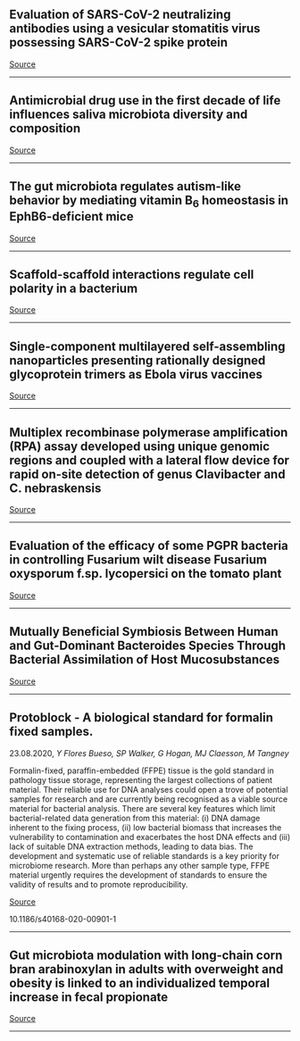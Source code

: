 ## <span class="has-inline-color has-luminous-vivid-orange-color">Evaluation of SARS-CoV-2 neutralizing antibodies using a vesicular stomatitis virus possessing SARS-CoV-2 spike protein</span>

[Source](https://www.biorxiv.org/content/10.1101/2020.08.21.262295v1.abstract)

---

## <span class="has-inline-color has-luminous-vivid-orange-color">Antimicrobial drug use in the first decade of life influences saliva microbiota diversity and composition</span>

[Source](https://microbiomejournal.biomedcentral.com/articles/10.1186/s40168-020-00893-y)

---

## <span class="has-inline-color has-luminous-vivid-orange-color">The gut microbiota regulates autism-like behavior by mediating vitamin B<sub>6</sub>&nbsp;homeostasis in EphB6-deficient mice</span>

[Source](https://microbiomejournal.biomedcentral.com/articles/10.1186/s40168-020-00884-z)

---

## Scaffold-scaffold interactions regulate cell polarity in a bacterium

[Source](https://www.biorxiv.org/content/10.1101/2020.08.21.262345v1.abstract)

---

## Single-component multilayered self-assembling nanoparticles presenting rationally designed glycoprotein trimers as Ebola virus vaccines

[Source](https://www.biorxiv.org/content/10.1101/2020.08.22.262634v1.abstract)

---

## Multiplex recombinase polymerase amplification (RPA) assay developed using unique genomic regions and coupled with a lateral flow device for rapid on-site detection of genus Clavibacter and C. nebraskensis

[Source](https://www.biorxiv.org/content/10.1101/2020.08.22.262824v1.abstract)

---

## Evaluation of the efficacy of some PGPR bacteria in controlling Fusarium wilt disease Fusarium oxysporum f.sp. lycopersici on the tomato plant

[Source](https://www.biorxiv.org/content/10.1101/2020.08.21.262212v1.abstract)

---

## Mutually Beneficial Symbiosis Between Human and Gut-Dominant Bacteroides Species Through Bacterial Assimilation of Host Mucosubstances

[Source](https://www.biorxiv.org/content/10.1101/2020.08.21.262261v1.abstract)

---

## Protoblock - A biological standard for formalin fixed samples.
 23.08.2020, _Y Flores Bueso, SP Walker, G Hogan, MJ Claesson, M Tangney_


Formalin-fixed, paraffin-embedded (FFPE) tissue is the gold standard in pathology tissue storage, representing the largest collections of patient material. Their reliable use for DNA analyses could open a trove of potential samples for research and are currently being recognised as a viable source material for bacterial analysis. There are several key features which limit bacterial-related data generation from this material: (i) DNA damage inherent to the fixing process, (ii) low bacterial biomass that increases the vulnerability to contamination and exacerbates the host DNA effects and (iii) lack of suitable DNA extraction methods, leading to data bias. The development and systematic use of reliable standards is a key priority for microbiome research. More than perhaps any other sample type, FFPE material urgently requires the development of standards to ensure the validity of results and to promote reproducibility.

[Source](https://microbiomejournal.biomedcentral.com/articles/10.1186/s40168-020-00901-1)

10.1186/s40168-020-00901-1

---

## Gut microbiota modulation with long-chain corn bran arabinoxylan in adults with overweight and obesity is linked to an individualized temporal increase in fecal propionate

[Source](https://microbiomejournal.biomedcentral.com/articles/10.1186/s40168-020-00887-w)

---

